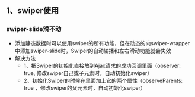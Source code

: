 ## 1、swiper使用
###  swiper-slide滑不动
* 添加静态数据时可以使用swiper的所有功能，但在动态的向swiper-wrapper中添加swiper-slide时，Swiper的自动轮播和左右滑动功能就会失效
* 解决方法
    * 1、把Swiper的初始化直接放到Ajax请求的成功回调里面（observer: true, 修改swiper自己或子元素时，自动初始化swiper）
    * 2、初始化Swiper的时候在里面加上它的两个属性（observeParents: true ，修改swiper的父元素时，自动初始化swiper）
